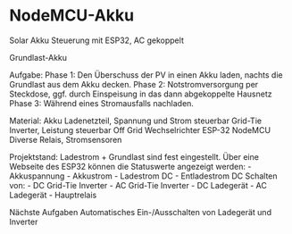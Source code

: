 # NodeMCU-Akku
Solar Akku Steuerung mit ESP32, AC gekoppelt

Grundlast-Akku

Aufgabe:
  Phase 1: Den Überschuss der PV in einen Akku laden, nachts die Grundlast aus dem Akku decken.
  Phase 2: Notstromversorgung per Steckdose, ggf. durch Einspeisung in das dann abgekoppelte Hausnetz
  Phase 3: Während eines Stromausfalls nachladen.
  
Material:
  Akku
  Ladenetzteil, Spannung und Strom steuerbar
  Grid-Tie Inverter, Leistung steuerbar
  Off Grid Wechselrichter
  ESP-32 NodeMCU
  Diverse Relais, Stromsensoren
  
Projektstand:
  Ladestrom + Grundlast sind fest eingestellt.
  Über eine Webseite des ESP32 können die Statuswerte angezeigt werden:
    - Akkuspannung
    - Akkustrom
    - Ladestrom DC
    - Entladestrom DC
  Schalten von:
    - DC Grid-Tie Inverter
    - AC Grid-Tie Inverter
    - DC Ladegerät
    - AC Ladegerät
    - Hauptrelais

Nächste Aufgaben
  Automatisches Ein-/Ausschalten von Ladegerät und Inverter
